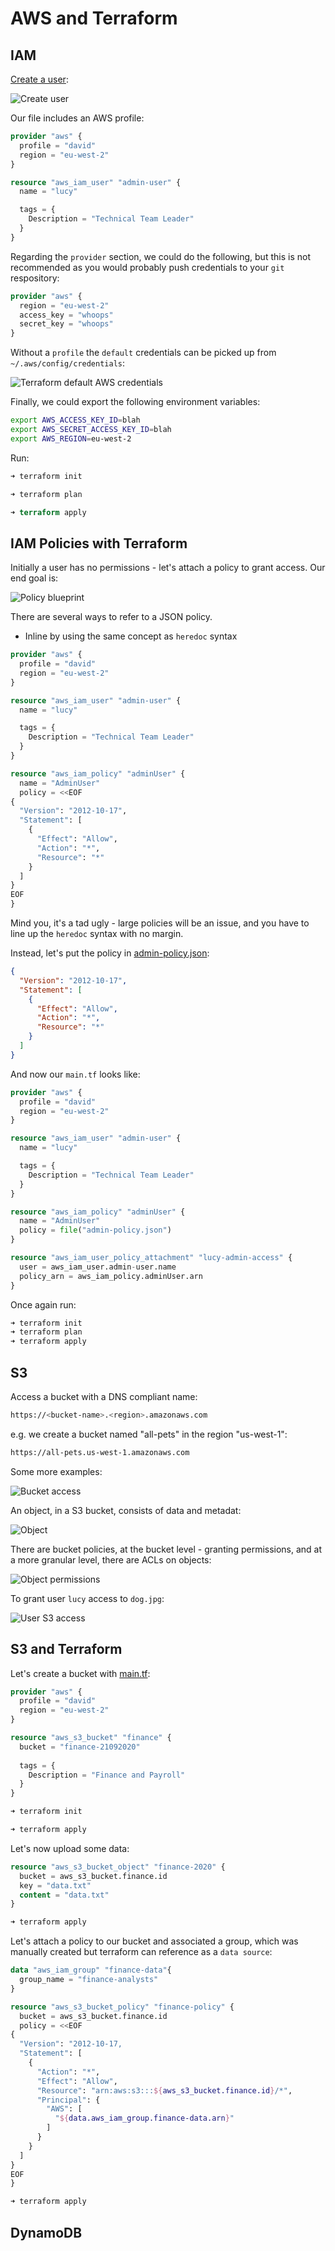 # AWS and Terraform

## IAM

[Create a user](../src/aws/iam/main.tf):

![Create user](images/create-user-tf.jpg)

Our file includes an AWS profile:
```terraform
provider "aws" {
  profile = "david"
  region = "eu-west-2"
}

resource "aws_iam_user" "admin-user" {
  name = "lucy"

  tags = {
    Description = "Technical Team Leader"
  }
}
```

Regarding the `provider` section, we could do the following, but this is not recommended as you would probably push credentials to your `git` respository:
```terraform
provider "aws" {
  region = "eu-west-2"
  access_key = "whoops"
  secret_key = "whoops"
}
```

Without a `profile` the `default` credentials can be picked up from `~/.aws/config/credentials`:

![Terraform default AWS credentials](images/terraform-default-aws.jpg)

Finally, we could export the following environment variables:
```bash
export AWS_ACCESS_KEY_ID=blah
export AWS_SECRET_ACCESS_KEY_ID=blah
export AWS_REGION=eu-west-2
```

Run:
```bash
➜ terraform init

➜ terraform plan
```

```terraform
➜ terraform apply
```

## IAM Policies with Terraform

Initially a user has no permissions - let's attach a policy to grant access. Our end goal is:

![Policy blueprint](images/policy-blueprint.jpg)

There are several ways to refer to a JSON policy.

- Inline by using the same concept as `heredoc` syntax

```terraform
provider "aws" {
  profile = "david"
  region = "eu-west-2"
}

resource "aws_iam_user" "admin-user" {
  name = "lucy"

  tags = {
    Description = "Technical Team Leader"
  }
}

resource "aws_iam_policy" "adminUser" {
  name = "AdminUser"
  policy = <<EOF
{
  "Version": "2012-10-17",
  "Statement": [
    {
      "Effect": "Allow",
      "Action": "*",
      "Resource": "*"
    }
  ]
}
EOF
}
```

Mind you, it's a tad ugly - large policies will be an issue, and you have to line up the `heredoc` syntax with no margin.

Instead, let's put the policy in [admin-policy.json](../src/aws/iam/admin-policy.json):
```json
{
  "Version": "2012-10-17",
  "Statement": [
    {
      "Effect": "Allow",
      "Action": "*",
      "Resource": "*"
    }
  ]
}
```

And now our `main.tf` looks like:
```terraform
provider "aws" {
  profile = "david"
  region = "eu-west-2"
}

resource "aws_iam_user" "admin-user" {
  name = "lucy"

  tags = {
    Description = "Technical Team Leader"
  }
}

resource "aws_iam_policy" "adminUser" {
  name = "AdminUser"
  policy = file("admin-policy.json")
}

resource "aws_iam_user_policy_attachment" "lucy-admin-access" {
  user = aws_iam_user.admin-user.name
  policy_arn = aws_iam_policy.adminUser.arn
}
```

Once again run:
```bash
➜ terraform init
➜ terraform plan
➜ terraform apply
```

## S3

Access a bucket with a DNS compliant name:
```bash
https://<bucket-name>.<region>.amazonaws.com
```

e.g. we create a bucket named "all-pets" in the region "us-west-1":
```bash
https://all-pets.us-west-1.amazonaws.com
```

Some more examples:

![Bucket access](images/bucket-access.jpg)

An object, in a S3 bucket, consists of data and metadat:

![Object](images/object.jpg)

There are bucket policies, at the bucket level - granting permissions, and at a more granular level, there are ACLs on objects:

![Object permissions](images/object-permissions.jpg)

To grant user `lucy` access to `dog.jpg`:

![User S3 access](images/user-s3-access.jpg)

## S3 and Terraform

Let's create a bucket with [main.tf](../src/aws/s3/main.tf):
```terraform
provider "aws" {
  profile = "david"
  region = "eu-west-2"
}

resource "aws_s3_bucket" "finance" {
  bucket = "finance-21092020"
  
  tags = {
    Description = "Finance and Payroll"
  }
}
```

```bash
➜ terraform init

➜ terraform apply
```

Let's now upload some data:
```terraform
resource "aws_s3_bucket_object" "finance-2020" {
  bucket = aws_s3_bucket.finance.id
  key = "data.txt"
  content = "data.txt"
}
```

```bash
➜ terraform apply
```

Let's attach a policy to our bucket and associated a group, which was manually created but terraform can reference as a `data source`:
```terraform
data "aws_iam_group" "finance-data"{
  group_name = "finance-analysts"
}

resource "aws_s3_bucket_policy" "finance-policy" {
  bucket = aws_s3_bucket.finance.id
  policy = <<EOF
{
  "Version": "2012-10-17,
  "Statement": [
    {
      "Action": "*",
      "Effect": "Allow",
      "Resource": "arn:aws:s3:::${aws_s3_bucket.finance.id}/*",
      "Principal": {
        "AWS": [
          "${data.aws_iam_group.finance-data.arn}"
        ]
      }
    }
  ]
}
EOF
}
```

```bash
➜ terraform apply
```

## DynamoDB